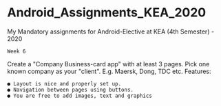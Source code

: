 # Android_Assignments_KEA_2020

My Mandatory assignments for Android-Elective at KEA (4th Semester) - 2020

```
Week 6
```
Create a "Company Business-card app" with at least 3 pages. Pick one known company as your "client". E.g. Maersk, Dong, TDC etc.
Features:
```
● Layout is nice and properly set up.
● Navigation between pages using buttons.
● You are free to add images, text and graphics
```
